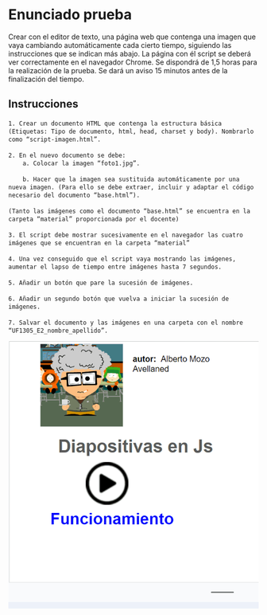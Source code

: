 

# Enunciado prueba
Crear con el editor de texto, una página web que contenga una imagen que vaya cambiando automáticamente cada cierto tiempo, siguiendo las instrucciones que se indican más abajo. La página con él script se deberá ver correctamente en el navegador Chrome.
Se dispondrá de 1,5 horas para la realización de la prueba. Se dará un aviso 15 minutos antes de la finalización del tiempo.

## Instrucciones
    1. Crear un documento HTML que contenga la estructura básica (Etiquetas: Tipo de documento, html, head, charset y body). Nombrarlo como “script-imagen.html”.

    2. En el nuevo documento se debe:
        a. Colocar la imagen “foto1.jpg”.

        b. Hacer que la imagen sea sustituida automáticamente por una nueva imagen. (Para ello se debe extraer, incluir y adaptar el código necesario del documento “base.html”).

    (Tanto las imágenes como el documento “base.html” se encuentra en la carpeta “material” proporcionada por el docente)

    3. El script debe mostrar sucesivamente en el navegador las cuatro imágenes que se encuentran en la carpeta “material”

    4. Una vez conseguido que el script vaya mostrando las imágenes, aumentar el lapso de tiempo entre imágenes hasta 7 segundos.

    5. Añadir un botón que pare la sucesión de imágenes.

    6. Añadir un segundo botón que vuelva a iniciar la sucesión de imágenes.

    7. Salvar el documento y las imágenes en una carpeta con el nombre “UF1305_E2_nombre_apellido”.
    
   ![til](./media/js-diapositivas.gif)